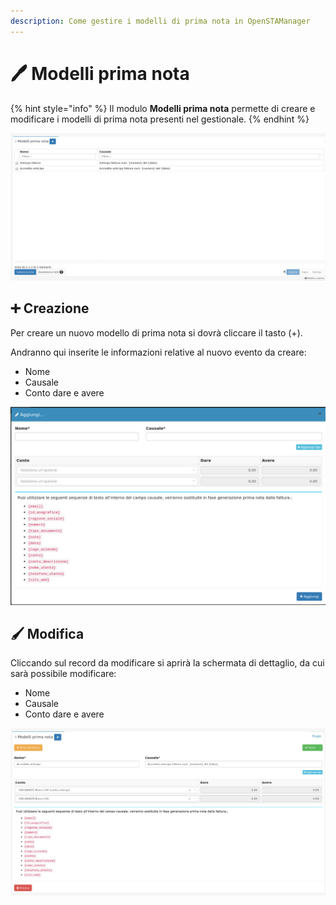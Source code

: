 ```yaml
---
description: Come gestire i modelli di prima nota in OpenSTAManager
---
```


# 🖊 Modelli prima nota

{% hint style="info" %}
Il modulo **Modelli prima nota** permette di creare e modificare i modelli di prima nota presenti nel gestionale.
{% endhint %}

![](<../../../../.gitbook/assets/image (413).png>)

## ➕ Creazione

Per creare un nuovo modello di prima nota si dovrà cliccare il tasto (+).

Andranno qui inserite le informazioni relative al nuovo evento da creare:

* Nome
* Causale
* Conto dare e avere

![](<../../../../.gitbook/assets/image (474).png>)

## 🖌️ Modifica

Cliccando sul record da modificare si aprirà la schermata di dettaglio, da cui sarà possibile modificare:

* Nome
* Causale
* Conto dare e avere

![](<../../../../.gitbook/assets/image (382).png>)
